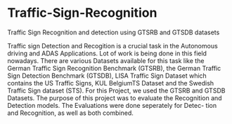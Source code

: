 # Traffic-Sign-Recognition
Traffic Sign Recognition and detection using GTSRB and GTSDB datasets

Traffic sign Detection and Recogition is a crucial task in the Autonomous driving
and ADAS Applications. Lot of work is being done in this field nowadays. There
are various Datasets available for this task like the German Traffic Sign Recognition
Benchmark (GTSRB), the German Traffic Sign Detection Benchmark (GTSDB),
LISA Traffic Sign Dataset which contains the US Traffic Signs, KUL BelgiumTS
Dataset and the Swedish Traffic Sign dataset (STS). For this Project, we used the
GTSRB and GTSDB Datasets. The purpose of this project was to evaluate the
Recognition and Detection models. The Evaluations were done seperately for Detec-
tion and Recognition, as well as both combined.
